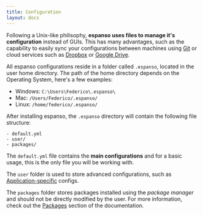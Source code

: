 ```yaml
---
title: Configuration
layout: docs
---
```

Following a Unix-like philisophy, **espanso uses files to manage it's configuration**
instead of GUIs. This has many advantages, such as the capability to easily sync your
configurations between machines using [Git](https://git-scm.com/) or cloud services
such as [Dropbox](https://www.dropbox.com/) or [Google Drive](https://www.google.com/drive/).

All espanso configurations reside in a folder called `.espanso`, located in the user home directory.
The path of the home directory depends on the Operating System, here's a few examples:
* Windows: `C:\Users\Federico\.espanso\`
* Mac: `/Users/Federico/.espanso/`
* Linux: `/home/federico/.espanso/`

After installing espanso, the `.espanso` directory will contain the following file structure:

```
- default.yml
- user/
- packages/
```

The `default.yml` file contains the **main configurations** and for a basic usage, this is the only file
you will be working with. 

The `user` folder is used to store advanced configurations, such as [Application-specific](#application-specific-config) configs.

The `packages` folder stores packages installed using the *package manager* and should not be directly modified
by the user. For more information, check out the [Packages](/docs/packages) section of the documentation.